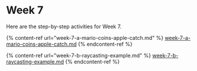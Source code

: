 # Week 7

Here are the step-by-step activities for Week 7.

{% content-ref url="week-7-a-mario-coins-apple-catch.md" %}
[week-7-a-mario-coins-apple-catch.md](week-7-a-mario-coins-apple-catch.md)
{% endcontent-ref %}

{% content-ref url="week-7-b-raycasting-example.md" %}
[week-7-b-raycasting-example.md](week-7-b-raycasting-example.md)
{% endcontent-ref %}

